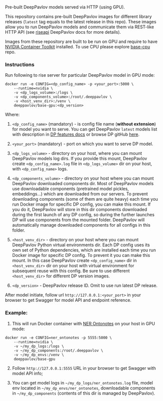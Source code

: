 Pre-built DeepPavlov models served via HTTP (using GPU).



This repository contains pre-built DeepPavlov images for different library releases (`latest` tag equals to the latest
release in this repo). These images allow you to run DeepPavlov models and communicate them via REST-like HTTP API
(see [riseapi](http://docs.deeppavlov.ai/en/master/integrations/rest_api.html) DeepPavlov docs for more details).

Images from these repository are built to be run on GPU and require to have [NVIDIA Container Toolkit](https://github.com/NVIDIA/nvidia-docker) installed.
To use CPU please explore [base-cpu](https://hub.docker.com/r/deeppavlov/base-cpu) repo.

### Instructions

Run following to rise server for particular DeepPavlov model in GPU mode:
```
docker run -e CONFIG=<dp_config_name> -p <your_port>:5000 \
    --runtime=nvidia \
    -v <dp_logs_volume>:/logs \
    -v <dp_components_volume>:/root/.deeppavlov \
    -v <host_venv_dir>:/venv \
    deeppavlov/base-gpu:<dp_version>
```

Where:

1. `<dp_config_name>` (mandatory) - is config file name (**without extension**) for model you want to serve. You can get DeepPavlov
`latest` models list with description in [DP features docs](http://docs.deeppavlov.ai/en/master/features/overview.html)
or browse DP gitHub [here](https://github.com/deepmipt/DeepPavlov/tree/master/deeppavlov/configs).

2. `<your_port>` (mandatory) - port on which you want to serve DP model.

3. `<dp_logs_volume>` - directory on your host, where you can mount DeepPavlov models log dirs. If you provide this mount,
DeepPavlov create `<dp_config_name>.log` file in `<dp_logs_volume>` dir on your host, with `<dp_config_name>` logs.

4. `<dp_components_volume>` - directory on your host where you can mount DeepPavlov downloaded components dir.
Most of DeepPavlov models use downloadable components (pretrained model pickles, embeddings...) which are downloaded from our
servers. To prevent downloading components (some of them are quite heavy) each time you run Docker image for specific DP
config, you can make this mount. If you do it, DeepPavlov will store in this dir components downloaded during the first 
launch of any DP config, so during the further launches DP will use components from the mounted folder. DeepPavlov will
automatically manage downloaded components for all configs in this folder.

5. `<host_venv_dir>` - directory on your host where you can mount DeepPavlov Python virtual environments dir. Each DP
config uses its own set of Python dependencies, which are installed each time you run Docker image for specific DP
config. To prevent it you can make this mount. In this case DeepPavlov create `<dp_config_name>` dir in `<host_venv_dir>` dir on 
your host with virtual environment for subsequent reuse with this config. Be sure to use different `<host_venv_dir>`
for different DP version images.

6. `<dp_version>` - DeepPavlov release ID. Omit to use run latest DP release.

After model initiate, follow url `http://127.0.0.1:<your_port>` in your browser to get Swagger for model API and endpoint reference.

### Example:
1. This will run Docker container with [NER Ontonotes](http://docs.deeppavlov.ai/en/master/features/overview.html#ner-model-docs)
on your host in GPU mode: 

```
docker run -e CONFIG=ner_ontonotes -p 5555:5000 \
    --runtime=nvidia \
    -v ~/my_dp_logs:/logs \
    -v ~/my_dp_components:/root/.deeppavlov \
    -v ~/my_dp_envs:/venv \
    deeppavlov/base-gpu
```

2. Follow `http://127.0.0.1:5555` URL in your browser to get Swagger with model API info;

3. You can get model logs in `~/my_dp_logs/ner_ontonotes.log` file, model env located in `~/my_dp_envs/ner_ontonotes`,
downloadable components in `~/my_dp_components` (contents of this dir is managed by DeepPavlov).